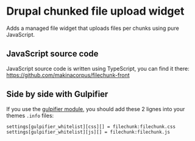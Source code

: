 # Drupal chunked file upload widget

Adds a managed file widget that uploads files per chunks using pure JavaScript.

## JavaScript source code

JavaScript source code is written using TypeScript, you can find it there:
https://github.com/makinacorpus/filechunk-front

## Side by side with Gulpifier

If you use the [gulpifier module](https://github.com/makinacorpus/drupal-gulpifier),
you should add these 2 lignes into your themes ```.info``` files:

```
settings[gulpifier_whitelist][css][] = filechunk:filechunk.css
settings[gulpifier_whitelist][js][] = filechunk:filechunk.js
```
